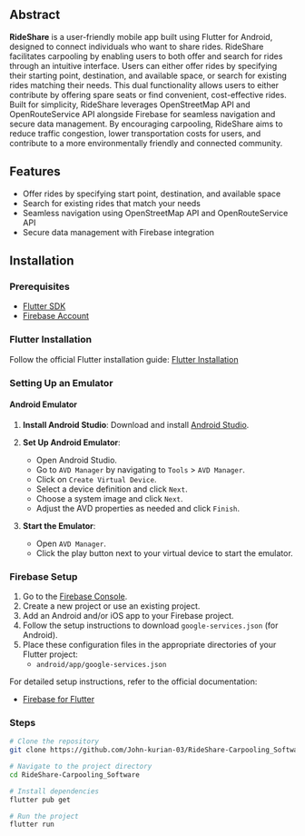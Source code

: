 ## Abstract

**RideShare** is a user-friendly mobile app built using Flutter for Android, designed to connect individuals who want to share rides. RideShare facilitates carpooling by enabling users to both offer and search for rides through an intuitive interface. Users can either offer rides by specifying their starting point, destination, and available space, or search for existing rides matching their needs. This dual functionality allows users to either contribute by offering spare seats or find convenient, cost-effective rides. Built for simplicity, RideShare leverages OpenStreetMap API and OpenRouteService API alongside Firebase for seamless navigation and secure data management. By encouraging carpooling, RideShare aims to reduce traffic congestion, lower transportation costs for users, and contribute to a more environmentally friendly and connected community.

## Features

- Offer rides by specifying start point, destination, and available space
- Search for existing rides that match your needs
- Seamless navigation using OpenStreetMap API and OpenRouteService API
- Secure data management with Firebase integration

## Installation

### Prerequisites

- [Flutter SDK](https://flutter.dev/docs/get-started/install)
- [Firebase Account](https://firebase.google.com/)

### Flutter Installation

Follow the official Flutter installation guide: [Flutter Installation](https://flutter.dev/docs/get-started/install)

### Setting Up an Emulator

#### Android Emulator

1. **Install Android Studio**:
   Download and install [Android Studio](https://developer.android.com/studio).

2. **Set Up Android Emulator**:
   - Open Android Studio.
   - Go to `AVD Manager` by navigating to `Tools` > `AVD Manager`.
   - Click on `Create Virtual Device`.
   - Select a device definition and click `Next`.
   - Choose a system image and click `Next`.
   - Adjust the AVD properties as needed and click `Finish`.

3. **Start the Emulator**:
   - Open `AVD Manager`.
   - Click the play button next to your virtual device to start the emulator.

### Firebase Setup

1. Go to the [Firebase Console](https://console.firebase.google.com/).
2. Create a new project or use an existing project.
3. Add an Android and/or iOS app to your Firebase project.
4. Follow the setup instructions to download `google-services.json` (for Android).
5. Place these configuration files in the appropriate directories of your Flutter project:
   - `android/app/google-services.json`

For detailed setup instructions, refer to the official documentation:
- [Firebase for Flutter](https://firebase.flutter.dev/docs/overview)

### Steps

```sh
# Clone the repository
git clone https://github.com/John-kurian-03/RideShare-Carpooling_Software.git

# Navigate to the project directory
cd RideShare-Carpooling_Software

# Install dependencies
flutter pub get

# Run the project
flutter run
